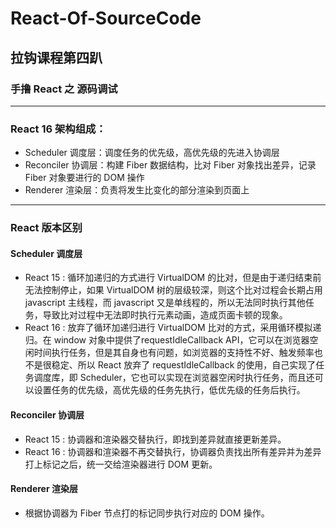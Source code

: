 # React-Of-SourceCode

## 拉钩课程第四趴

### 手撸 React 之 源码调试

---

### React 16 架构组成： 
- Scheduler   调度层：调度任务的优先级，高优先级的先进入协调层
- Reconciler  协调层：构建 Fiber 数据结构，比对 Fiber 对象找出差异，记录 Fiber 对象要进行的 DOM 操作
- Renderer    渲染层：负责将发生比变化的部分渲染到页面上

---

### React 版本区别

#### Scheduler 调度层

- React 15 : 循环加递归的方式进行 VirtualDOM 的比对，但是由于递归结束前无法控制停止，如果 VirtualDOM 树的层级较深，则这个比对过程会长期占用 javascript 主线程，而 javascript 又是单线程的，所以无法同时执行其他任务，导致比对过程中无法即时执行元素动画，造成页面卡顿的现象。
- React 16 : 放弃了循环加递归进行 VirtualDOM 比对的方式，采用循环模拟递归。在 window 对象中提供了requestIdleCallback API，它可以在浏览器空闲时间执行任务，但是其自身也有问题，如浏览器的支持性不好、触发频率也不是很稳定、所以 React 放弃了 requestIdleCallback 的使用，自己实现了任务调度库，即 Scheduler，它也可以实现在浏览器空闲时执行任务，而且还可以设置任务的优先级，高优先级的任务先执行，低优先级的任务后执行。

#### Reconciler 协调层

- React 15 : 协调器和渲染器交替执行，即找到差异就直接更新差异。
- React 16 : 协调器和渲染器不再交替执行，协调器负责找出所有差异并为差异打上标记之后，统一交给渲染器进行 DOM 更新。

#### Renderer 渲染层

- 根据协调器为 Fiber 节点打的标记同步执行对应的 DOM 操作。